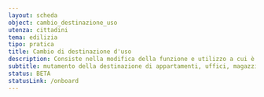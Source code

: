 ```yaml
---
layout: scheda
object: cambio_destinazione_uso
utenza: cittadini
tema: edilizia
tipo: pratica
title: Cambio di destinazione d'uso
description: Consiste nella modifica della funzione e utilizzo a cui è adibito un edificio o parte di esso. Si ottiene facendo richiesta al Comune competente
subtitle: mutamento della destinazione di appartamenti, uffici, magazzini, negozi, garage, box, depositi etc..
status: BETA
statusLink: /onboard
---
```

